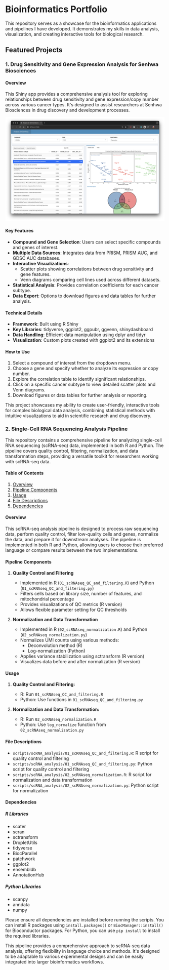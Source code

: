 # Bioinformatics Portfolio

This repository serves as a showcase for the bioinformatics applications and pipelines I have developed. It demonstrates my skills in data analysis, visualization, and creating interactive tools for biological research.

## Featured Projects

### 1. Drug Sensitivity and Gene Expression Analysis for Senhwa Biosciences

#### Overview

This Shiny app provides a comprehensive analysis tool for exploring relationships between drug sensitivity and gene expression/copy number across various cancer types. It's designed to assist researchers at Senhwa Biosciences in drug discovery and development processes.

![Senhwa Biosciences Analysis App](apps/shiny/senhwa/img/app_screenshot.png)

#### Key Features

- **Compound and Gene Selection**: Users can select specific compounds and genes of interest.
- **Multiple Data Sources**: Integrates data from PRISM, PRISM AUC, and GDSC AUC databases.
- **Interactive Visualizations**:
  - Scatter plots showing correlations between drug sensitivity and gene features.
  - Venn diagrams comparing cell lines used across different datasets.
- **Statistical Analysis**: Provides correlation coefficients for each cancer subtype.
- **Data Export**: Options to download figures and data tables for further analysis.

#### Technical Details

- **Framework**: Built using R Shiny
- **Key Libraries**: tidyverse, ggplot2, ggpubr, ggvenn, shinydashboard
- **Data Handling**: Efficient data manipulation using dplyr and tidyr
- **Visualization**: Custom plots created with ggplot2 and its extensions

#### How to Use

1. Select a compound of interest from the dropdown menu.
2. Choose a gene and specify whether to analyze its expression or copy number.
3. Explore the correlation table to identify significant relationships.
4. Click on a specific cancer subtype to view detailed scatter plots and Venn diagrams.
5. Download figures or data tables for further analysis or reporting.

This project showcases my ability to create user-friendly, interactive tools for complex biological data analysis, combining statistical methods with intuitive visualizations to aid in scientific research and drug discovery.

### 2. Single-Cell RNA Sequencing Analysis Pipeline

This repository contains a comprehensive pipeline for analyzing single-cell RNA sequencing (scRNA-seq) data, implemented in both R and Python. The pipeline covers quality control, filtering, normalization, and data transformation steps, providing a versatile toolkit for researchers working with scRNA-seq data.

#### Table of Contents

1. [Overview](#overview)
2. [Pipeline Components](#pipeline-components)
3. [Usage](#usage)
4. [File Descriptions](#file-descriptions)
5. [Dependencies](#dependencies)

#### Overview

This scRNA-seq analysis pipeline is designed to process raw sequencing data, perform quality control, filter low-quality cells and genes, normalize the data, and prepare it for downstream analyses. The pipeline is implemented in both R and Python, allowing users to choose their preferred language or compare results between the two implementations.

#### Pipeline Components

1. **Quality Control and Filtering**
   - Implemented in R (`01_scRNAseq_QC_and_filtering.R`) and Python (`01_scRNAseq_QC_and_filtering.py`)
   - Filters cells based on library size, number of features, and mitochondrial percentage
   - Provides visualizations of QC metrics (R version)
   - Allows flexible parameter setting for QC thresholds

2. **Normalization and Data Transformation**
   - Implemented in R (`02_scRNAseq_normalization.R`) and Python (`02_scRNAseq_normalization.py`)
   - Normalizes UMI counts using various methods:
     - Deconvolution method (R)
     - Log-normalization (Python)
   - Applies variance stabilization using sctransform (R version)
   - Visualizes data before and after normalization (R version)

#### Usage

1. **Quality Control and Filtering:**
   - R: Run `01_scRNAseq_QC_and_filtering.R`
   - Python: Use functions in `01_scRNAseq_QC_and_filtering.py`

2. **Normalization and Data Transformation:**
   - R: Run `02_scRNAseq_normalization.R`
   - Python: Use `log_normalize` function from `02_scRNAseq_normalization.py`

#### File Descriptions

- `scripts/scRNA_analysis/01_scRNAseq_QC_and_filtering.R`: R script for quality control and filtering
- `scripts/scRNA_analysis/01_scRNAseq_QC_and_filtering.py`: Python script for quality control and filtering
- `scripts/scRNA_analysis/02_scRNAseq_normalization.R`: R script for normalization and data transformation
- `scripts/scRNA_analysis/02_scRNAseq_normalization.py`: Python script for normalization

#### Dependencies

##### R Libraries

- scater
- scran
- sctransform
- DropletUtils
- tidyverse
- BiocParallel
- patchwork
- ggplot2
- ensembldb
- AnnotationHub

##### Python Libraries

- scanpy
- anndata
- numpy

Please ensure all dependencies are installed before running the scripts. You can install R packages using `install.packages()` or `BiocManager::install()` for Bioconductor packages. For Python, you can use `pip install` to install the required libraries.

This pipeline provides a comprehensive approach to scRNA-seq data analysis, offering flexibility in language choice and methods. It's designed to be adaptable to various experimental designs and can be easily integrated into larger bioinformatics workflows.
